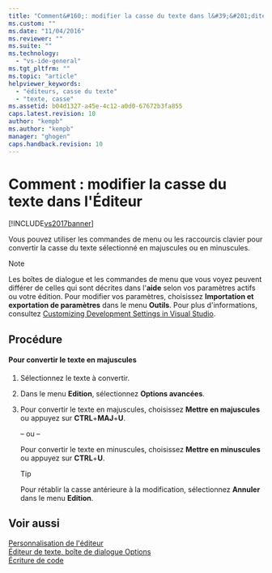 ```yaml
---
title: "Comment&#160;: modifier la casse du texte dans l&#39;&#201;diteur | Microsoft Docs"
ms.custom: ""
ms.date: "11/04/2016"
ms.reviewer: ""
ms.suite: ""
ms.technology: 
  - "vs-ide-general"
ms.tgt_pltfrm: ""
ms.topic: "article"
helpviewer_keywords: 
  - "éditeurs, casse du texte"
  - "texte, casse"
ms.assetid: b04d1327-a45e-4c12-a0d0-67672b3fa855
caps.latest.revision: 10
author: "kempb"
ms.author: "kempb"
manager: "ghogen"
caps.handback.revision: 10
---
```

# Comment&#160;: modifier la casse du texte dans l&#39;&#201;diteur
[!INCLUDE[vs2017banner](../code-quality/includes/vs2017banner.md)]

Vous pouvez utiliser les commandes de menu ou les raccourcis clavier pour convertir la casse du texte sélectionné en majuscules ou en minuscules.  
  
> [!NOTE]
>  Les boîtes de dialogue et les commandes de menu que vous voyez peuvent différer de celles qui sont décrites dans l'**aide** selon vos paramètres actifs ou votre édition.  Pour modifier vos paramètres, choisissez **Importation et exportation de paramètres** dans le menu **Outils**.  Pour plus d'informations, consultez [Customizing Development Settings in Visual Studio](http://msdn.microsoft.com/fr-fr/22c4debb-4e31-47a8-8f19-16f328d7dcd3).  
  
## Procédure  
  
#### Pour convertir le texte en majuscules  
  
1.  Sélectionnez le texte à convertir.  
  
2.  Dans le menu **Edition**, sélectionnez **Options avancées**.  
  
3.  Pour convertir le texte en majuscules, choisissez **Mettre en majuscules** ou appuyez sur **CTRL**\+**MAJ**\+**U**.  
  
     – ou –  
  
     Pour convertir le texte en minuscules, choisissez **Mettre en minuscules** ou appuyez sur **CTRL**\+**U**.  
  
    > [!TIP]
    >  Pour rétablir la casse antérieure à la modification, sélectionnez **Annuler** dans le menu **Edition**.  
  
## Voir aussi  
 [Personnalisation de l'éditeur](../ide/customizing-the-editor.md)   
 [Éditeur de texte, boîte de dialogue Options](../ide/reference/text-editor-options-dialog-box.md)   
 [Écriture de code](../ide/writing-code-in-the-code-and-text-editor.md)
